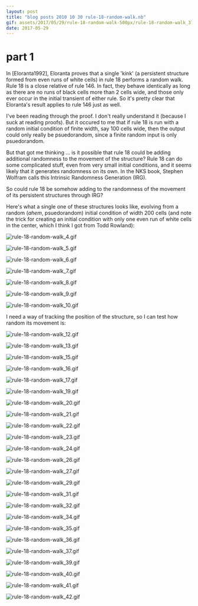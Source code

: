 ```yaml
---
layout: post
title: "blog posts 2010 10 30 rule-18-random-walk.nb"
gif: assets/2017/05/29/rule-18-random-walk-500px/rule-18-random-walk_37.gif
date: 2017-05-29
---
```


# part 1

In [Eloranta1992], Eloranta proves that a single 'kink' (a persistent structure formed from even runs of white cells) in rule 18 performs a random walk.  Rule 18 is a close relative of rule 146.  In fact, they behave identically as long as there are no runs of black cells more than 2 cells wide, and those only ever occur in the initial transient of either rule.  So it's pretty clear that Eloranta's result applies to rule 146 just as well.

I've been reading through the proof.  I don't really understand it (because I suck at reading proofs).  But it occured to me that if rule 18 is run with a random initial condition of finite width, say 100 cells wide, then the output could only really be psuedorandom, since a finite random input is only psuedorandom.

But that got me thinking ...  is it possible that rule 18 could be adding additional randomness to the movement of the structure?  Rule 18 can do some complicated stuff, even from very small initial conditions, and it seems likely that it generates randomness on its own.  In the NKS book, Stephen Wolfram calls this Intrinsic Randomness Generation (IRG).

So could rule 18 be somehow adding to the randomness of the  movement of its persistent structures through IRG?

Here's what a single one of these structures looks like, evolving from a random (*ahem*, psuedorandom) initial condition of width 200 cells (and note the trick for creating an initial condition with only one even run of white cells in the center, which I think I got from Todd Rowland):

![rule-18-random-walk_4.gif](../../../assets/2017/05/29/rule-18-random-walk-500px/rule-18-random-walk_4.gif)

![rule-18-random-walk_5.gif](../../../assets/2017/05/29/rule-18-random-walk-500px/rule-18-random-walk_5.gif)

![rule-18-random-walk_6.gif](../../../assets/2017/05/29/rule-18-random-walk-500px/rule-18-random-walk_6.gif)

![rule-18-random-walk_7.gif](../../../assets/2017/05/29/rule-18-random-walk-500px/rule-18-random-walk_7.gif)

![rule-18-random-walk_8.gif](../../../assets/2017/05/29/rule-18-random-walk-500px/rule-18-random-walk_8.gif)

![rule-18-random-walk_9.gif](../../../assets/2017/05/29/rule-18-random-walk-500px/rule-18-random-walk_9.gif)

![rule-18-random-walk_10.gif](../../../assets/2017/05/29/rule-18-random-walk-500px/rule-18-random-walk_10.gif)

I need a way of tracking the position of the structure, so I can test how random its movement is:

![rule-18-random-walk_12.gif](../../../assets/2017/05/29/rule-18-random-walk-500px/rule-18-random-walk_12.gif)

![rule-18-random-walk_13.gif](../../../assets/2017/05/29/rule-18-random-walk-500px/rule-18-random-walk_13.gif)

![rule-18-random-walk_15.gif](../../../assets/2017/05/29/rule-18-random-walk-500px/rule-18-random-walk_15.gif)

![rule-18-random-walk_16.gif](../../../assets/2017/05/29/rule-18-random-walk-500px/rule-18-random-walk_16.gif)

![rule-18-random-walk_17.gif](../../../assets/2017/05/29/rule-18-random-walk-500px/rule-18-random-walk_17.gif)

![rule-18-random-walk_19.gif](../../../assets/2017/05/29/rule-18-random-walk-500px/rule-18-random-walk_19.gif)

![rule-18-random-walk_20.gif](../../../assets/2017/05/29/rule-18-random-walk-500px/rule-18-random-walk_20.gif)

![rule-18-random-walk_21.gif](../../../assets/2017/05/29/rule-18-random-walk-500px/rule-18-random-walk_21.gif)

![rule-18-random-walk_22.gif](../../../assets/2017/05/29/rule-18-random-walk-500px/rule-18-random-walk_22.gif)

![rule-18-random-walk_23.gif](../../../assets/2017/05/29/rule-18-random-walk-500px/rule-18-random-walk_23.gif)

![rule-18-random-walk_24.gif](../../../assets/2017/05/29/rule-18-random-walk-500px/rule-18-random-walk_24.gif)

![rule-18-random-walk_26.gif](../../../assets/2017/05/29/rule-18-random-walk-500px/rule-18-random-walk_26.gif)

![rule-18-random-walk_27.gif](../../../assets/2017/05/29/rule-18-random-walk-500px/rule-18-random-walk_27.gif)

![rule-18-random-walk_29.gif](../../../assets/2017/05/29/rule-18-random-walk-500px/rule-18-random-walk_29.gif)

![rule-18-random-walk_31.gif](../../../assets/2017/05/29/rule-18-random-walk-500px/rule-18-random-walk_31.gif)

![rule-18-random-walk_32.gif](../../../assets/2017/05/29/rule-18-random-walk-500px/rule-18-random-walk_32.gif)

![rule-18-random-walk_34.gif](../../../assets/2017/05/29/rule-18-random-walk-500px/rule-18-random-walk_34.gif)

![rule-18-random-walk_35.gif](../../../assets/2017/05/29/rule-18-random-walk-500px/rule-18-random-walk_35.gif)

![rule-18-random-walk_36.gif](../../../assets/2017/05/29/rule-18-random-walk-500px/rule-18-random-walk_36.gif)

![rule-18-random-walk_37.gif](../../../assets/2017/05/29/rule-18-random-walk-500px/rule-18-random-walk_37.gif)

![rule-18-random-walk_39.gif](../../../assets/2017/05/29/rule-18-random-walk-500px/rule-18-random-walk_39.gif)

![rule-18-random-walk_40.gif](../../../assets/2017/05/29/rule-18-random-walk-500px/rule-18-random-walk_40.gif)

![rule-18-random-walk_41.gif](../../../assets/2017/05/29/rule-18-random-walk-500px/rule-18-random-walk_41.gif)

![rule-18-random-walk_42.gif](../../../assets/2017/05/29/rule-18-random-walk-500px/rule-18-random-walk_42.gif)

